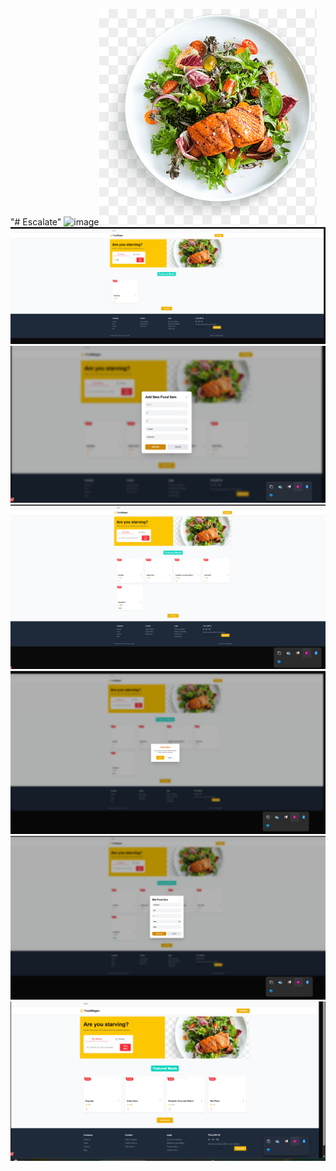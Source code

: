 "# Escalate" 
![image](https://github.com/user-attachments/assets/9daa13a1-2825-4949-89a5-709dabeff860)![alt text](food.png)![alt text](search.jpg) ![alt text](add.jpg) ![alt text](added.jpg) ![alt text](delete.jpg) ![alt text](edit.jpg) ![alt text](get.jpg)